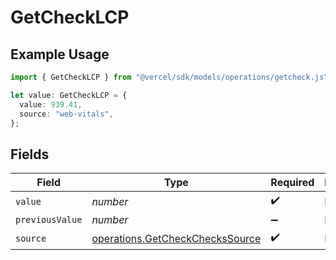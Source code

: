 # GetCheckLCP

## Example Usage

```typescript
import { GetCheckLCP } from "@vercel/sdk/models/operations/getcheck.js";

let value: GetCheckLCP = {
  value: 939.41,
  source: "web-vitals",
};
```

## Fields

| Field                                                                              | Type                                                                               | Required                                                                           | Description                                                                        |
| ---------------------------------------------------------------------------------- | ---------------------------------------------------------------------------------- | ---------------------------------------------------------------------------------- | ---------------------------------------------------------------------------------- |
| `value`                                                                            | *number*                                                                           | :heavy_check_mark:                                                                 | N/A                                                                                |
| `previousValue`                                                                    | *number*                                                                           | :heavy_minus_sign:                                                                 | N/A                                                                                |
| `source`                                                                           | [operations.GetCheckChecksSource](../../models/operations/getcheckcheckssource.md) | :heavy_check_mark:                                                                 | N/A                                                                                |